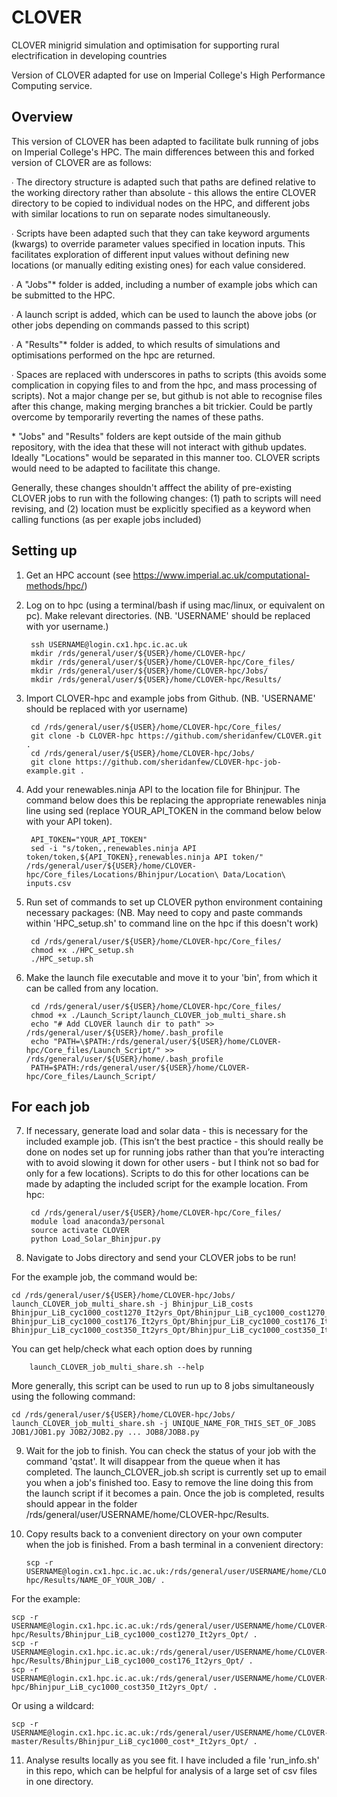 # CLOVER
CLOVER minigrid simulation and optimisation for supporting rural electrification in developing countries

Version of CLOVER adapted for use on Imperial College's High Performance Computing service.

## Overview

This version of CLOVER has been adapted to facilitate bulk running of jobs on Imperial College's HPC. The main differences between this and forked version of CLOVER are as follows:

∙ The directory structure is adapted such that paths are defined relative to the working directory rather than absolute - this allows the entire CLOVER directory to be copied to individual nodes on the HPC, and different jobs with similar locations to run on separate nodes simultaneously.

∙ Scripts have been adapted such that they can take keyword arguments (kwargs) to override parameter values specified in location inputs. This facilitates exploration of different input values without defining new locations (or manually editing existing ones) for each value considered.

∙ A "Jobs"\* folder is added, including a number of example jobs which can be submitted to the HPC. 

∙ A launch script is added, which can be used to launch the above jobs (or other jobs depending on commands passed to this script)

∙ A "Results"\* folder is added, to which results of simulations and optimisations performed on the hpc are returned.

∙ Spaces are replaced with underscores in paths to scripts (this avoids some complication in copying files to and from the hpc, and mass processing of scripts). Not a major change per se, but github is not able to recognise files after this change, making merging branches a bit trickier. Could be partly overcome by temporarily reverting the names of these paths.

\* "Jobs" and "Results" folders are kept outside of the main github repository, with the idea that these will  not interact with github updates. Ideally "Locations" would be separated in this manner too. CLOVER scripts would need to be adapted to facilitate this change.

Generally, these changes shouldn't afffect the ability of pre-existing CLOVER jobs to run with the following changes: (1) path to scripts will need revising, and (2) location must be explicitly specified as a keyword when calling functions (as per exaple jobs included)

## Setting up

1) Get an HPC account (see https://www.imperial.ac.uk/computational-methods/hpc/)

2) Log on to hpc (using a terminal/bash if using mac/linux, or equivalent on pc). Make relevant directories. (NB. 'USERNAME' should be replaced with yor username.)
	

        ssh USERNAME@login.cx1.hpc.ic.ac.uk
        mkdir /rds/general/user/${USER}/home/CLOVER-hpc/
        mkdir /rds/general/user/${USER}/home/CLOVER-hpc/Core_files/
        mkdir /rds/general/user/${USER}/home/CLOVER-hpc/Jobs/
        mkdir /rds/general/user/${USER}/home/CLOVER-hpc/Results/


3) Import CLOVER-hpc and example jobs from Github. (NB. 'USERNAME' should be replaced with yor username)

        cd /rds/general/user/${USER}/home/CLOVER-hpc/Core_files/
        git clone -b CLOVER-hpc https://github.com/sheridanfew/CLOVER.git .
        cd /rds/general/user/${USER}/home/CLOVER-hpc/Jobs/
        git clone https://github.com/sheridanfew/CLOVER-hpc-job-example.git .

4) Add your renewables.ninja API to the location file for Bhinjpur. The command below does this be replacing the appropriate renewables ninja line using sed (replace YOUR_API_TOKEN in the command below below with your API token). 


        API_TOKEN="YOUR_API_TOKEN"
        sed -i "s/token,,renewables.ninja API token/token,${API_TOKEN},renewables.ninja API token/" /rds/general/user/${USER}/home/CLOVER-hpc/Core_files/Locations/Bhinjpur/Location\ Data/Location\ inputs.csv

5) Run set of commands to set up CLOVER python environment containing necessary packages: (NB. May need to copy and paste commands within 'HPC_setup.sh' to command line on the hpc if this doesn't work)

        cd /rds/general/user/${USER}/home/CLOVER-hpc/Core_files/
        chmod +x ./HPC_setup.sh
        ./HPC_setup.sh

6) Make the launch file executable and move it to your 'bin', from which it can be called from any location.

        cd /rds/general/user/${USER}/home/CLOVER-hpc/Core_files/
        chmod +x ./Launch_Script/launch_CLOVER_job_multi_share.sh
        echo "# Add CLOVER launch dir to path" >> /rds/general/user/${USER}/home/.bash_profile
        echo "PATH=\$PATH:/rds/general/user/${USER}/home/CLOVER-hpc/Core_files/Launch_Script/" >> /rds/general/user/${USER}/home/.bash_profile
        PATH=$PATH:/rds/general/user/${USER}/home/CLOVER-hpc/Core_files/Launch_Script/


## For each job

7) If necessary, generate load and solar data - this is necessary for the included example job.  (This isn’t the best practice - this should really be done on nodes set up for running jobs rather than that you’re interacting with to avoid slowing it down for other users - but I think not so bad for only for a few locations). Scripts to do this for other locations can be made by adapting the included script for the example location. From hpc:

        cd /rds/general/user/${USER}/home/CLOVER-hpc/Core_files/
        module load anaconda3/personal
        source activate CLOVER
        python Load_Solar_Bhinjpur.py 

8) Navigate to Jobs directory and send your CLOVER jobs to be run!

For the example job, the command would be:

	cd /rds/general/user/${USER}/home/CLOVER-hpc/Jobs/
	launch_CLOVER_job_multi_share.sh -j Bhinjpur_LiB_costs Bhinjpur_LiB_cyc1000_cost1270_It2yrs_Opt/Bhinjpur_LiB_cyc1000_cost1270_It2yrs_Opt.py Bhinjpur_LiB_cyc1000_cost176_It2yrs_Opt/Bhinjpur_LiB_cyc1000_cost176_It2yrs_Opt.py Bhinjpur_LiB_cyc1000_cost350_It2yrs_Opt/Bhinjpur_LiB_cyc1000_cost350_It2yrs_Opt.py

You can get help/check what each option does by running 

        launch_CLOVER_job_multi_share.sh --help

More generally, this script can be used to run up to 8 jobs simultaneously using the following command:

	cd /rds/general/user/${USER}/home/CLOVER-hpc/Jobs/
	launch_CLOVER_job_multi_share.sh -j UNIQUE_NAME_FOR_THIS_SET_OF_JOBS JOB1/JOB1.py JOB2/JOB2.py ... JOB8/JOB8.py 


9) Wait for the job to finish. You can check the status of your job with the command 'qstat'. It will disappear from the queue when it has completed. The launch_CLOVER_job.sh script is currently set up to email you when a job's finished too. Easy to remove the line doing this from the launch script if it becomes a pain. Once the job is completed, results should appear in the folder /rds/general/user/USERNAME/home/CLOVER-hpc/Results.

10) Copy results back to a convenient directory on your own computer when the job is finished. From a bash terminal in a convenient directory:

        scp -r USERNAME@login.cx1.hpc.ic.ac.uk:/rds/general/user/USERNAME/home/CLOVER-hpc/Results/NAME_OF_YOUR_JOB/ .

For the example:

	scp -r USERNAME@login.cx1.hpc.ic.ac.uk:/rds/general/user/USERNAME/home/CLOVER-hpc/Results/Bhinjpur_LiB_cyc1000_cost1270_It2yrs_Opt/ . 
	scp -r USERNAME@login.cx1.hpc.ic.ac.uk:/rds/general/user/USERNAME/home/CLOVER-hpc/Results/Bhinjpur_LiB_cyc1000_cost176_It2yrs_Opt/ . 
	scp -r USERNAME@login.cx1.hpc.ic.ac.uk:/rds/general/user/USERNAME/home/CLOVER-hpc/Bhinjpur_LiB_cyc1000_cost350_It2yrs_Opt/ . 

Or using a wildcard:

	scp -r USERNAME@login.cx1.hpc.ic.ac.uk:/rds/general/user/USERNAME/home/CLOVER-master/Results/Bhinjpur_LiB_cyc1000_cost*_It2yrs_Opt/ . 

11) Analyse results locally as you see fit. I have included a file 'run_info.sh' in this repo, which can be helpful for analysis of a large set of csv files in one directory.
